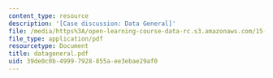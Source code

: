 ```yaml
---
content_type: resource
description: '[Case discussion: Data General]'
file: /media/https%3A/open-learning-course-data-rc.s3.amazonaws.com/15-394-designing-and-leading-the-entrepreneurial-organization-spring-2003/39de0c0b49997928855aee3ebae29af0_datageneral.pdf
file_type: application/pdf
resourcetype: Document
title: datageneral.pdf
uid: 39de0c0b-4999-7928-855a-ee3ebae29af0
---
```

